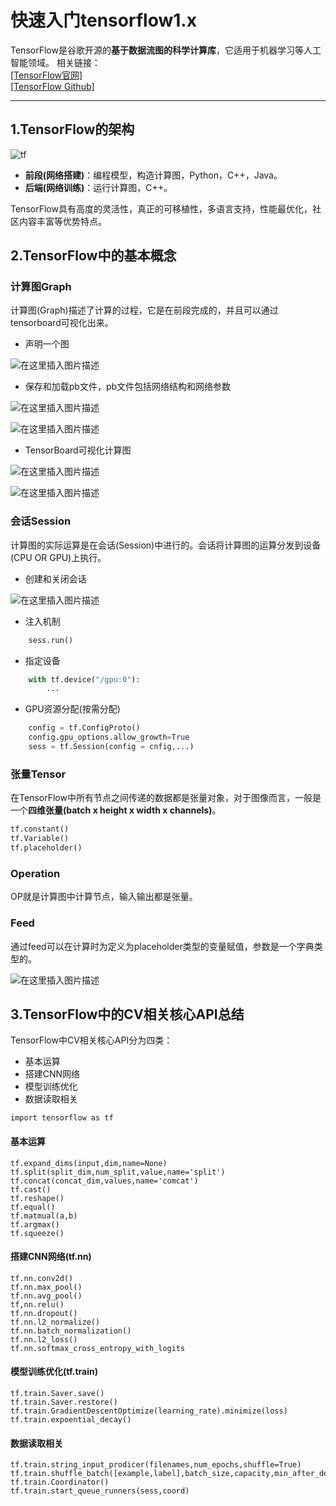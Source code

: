 # 快速入门tensorflow1.x

TensorFlow是谷歌开源的**基于数据流图的科学计算库**，它适用于机器学习等人工智能领域。
相关链接：                             
[[TensorFlow官网]](https://tensorflow.google.cn/)                             
[[TensorFlow Github]](https://tensorflow.google.cn/)                              

---------------------------------------
## 1.TensorFlow的架构
![tf](https://img-blog.csdnimg.cn/2019042911425781.PNG?x-oss-process=image/watermark,type_ZmFuZ3poZW5naGVpdGk,shadow_10,text_aHR0cHM6Ly9ibG9nLmNzZG4ubmV0L1BlY29IZQ==,size_16,color_FFFFFF,t_70)
* **前段(网络搭建)**：编程模型，构造计算图，Python，C++，Java。
* **后端(网络训练)**：运行计算图，C++。

TensorFlow具有高度的灵活性，真正的可移植性，多语言支持，性能最优化，社区内容丰富等优势特点。                         

## 2.TensorFlow中的基本概念
### 计算图Graph
计算图(Graph)描述了计算的过程，它是在前段完成的，并且可以通过tensorboard可视化出来。
* 声明一个图       
                                
![在这里插入图片描述](https://img-blog.csdnimg.cn/20190429120217953.PNG)

* 保存和加载pb文件，pb文件包括网络结构和网络参数

![在这里插入图片描述](https://img-blog.csdnimg.cn/20190429122840413.PNG?x-oss-process=image/watermark,type_ZmFuZ3poZW5naGVpdGk,shadow_10,text_aHR0cHM6Ly9ibG9nLmNzZG4ubmV0L1BlY29IZQ==,size_16,color_FFFFFF,t_70)

![在这里插入图片描述](https://img-blog.csdnimg.cn/20190429122900692.PNG?x-oss-process=image/watermark,type_ZmFuZ3poZW5naGVpdGk,shadow_10,text_aHR0cHM6Ly9ibG9nLmNzZG4ubmV0L1BlY29IZQ==,size_16,color_FFFFFF,t_70)

* TensorBoard可视化计算图

![在这里插入图片描述](https://img-blog.csdnimg.cn/20190429125302591.PNG?x-oss-process=image/watermark,type_ZmFuZ3poZW5naGVpdGk,shadow_10,text_aHR0cHM6Ly9ibG9nLmNzZG4ubmV0L1BlY29IZQ==,size_16,color_FFFFFF,t_70)

![在这里插入图片描述](https://img-blog.csdnimg.cn/20190429125347625.PNG?x-oss-process=image/watermark,type_ZmFuZ3poZW5naGVpdGk,shadow_10,text_aHR0cHM6Ly9ibG9nLmNzZG4ubmV0L1BlY29IZQ==,size_16,color_FFFFFF,t_70)


### 会话Session
计算图的实际运算是在会话(Session)中进行的。会话将计算图的运算分发到设备(CPU OR GPU)上执行。
* 创建和关闭会话

![在这里插入图片描述](https://img-blog.csdnimg.cn/20190429125946146.PNG)

* 注入机制

```python
	sess.run()
```

* 指定设备

```python
 	with tf.device("/gpu:0"):
 		...
 ```
 
* GPU资源分配(按需分配)

```python
 	config = tf.ConfigProto()
 	config.gpu_options.allow_growth=True
 	sess = tf.Session(config = cnfig,...)
 ```
 
### 张量Tensor
在TensorFlow中所有节点之间传递的数据都是张量对象，对于图像而言，一般是一个**四维张量(batch x height x width x channels)**。

```python
tf.constant()
tf.Variable()
tf.placeholder()
```

### Operation
OP就是计算图中计算节点，输入输出都是张量。
### Feed

通过feed可以在计算时为定义为placeholder类型的变量赋值，参数是一个字典类型的。

![在这里插入图片描述](https://img-blog.csdnimg.cn/20190429131836380.PNG)




## 3.TensorFlow中的CV相关核心API总结
TensorFlow中CV相关核心API分为四类：
* 基本运算
* 搭建CNN网络
* 模型训练优化
* 数据读取相关

```
import tensorflow as tf
```

#### 基本运算

```
tf.expand_dims(input,dim,name=None)
tf.split(split_dim,num_split,value,name='split')
tf.concat(concat_dim,values,name='comcat')
tf.cast()
tf.reshape()
tf.equal()
tf.matmual(a,b)
tf.argmax()
tf.squeeze()
```

#### 搭建CNN网络(tf.nn)

```
tf.nn.conv2d()
tf.nn.max_pool()
tf.nn.avg_pool()
tf,nn.relu()
tf.nn.dropout()
tf.nn.l2_normalize()
tf.nn.batch_normalization()
tf.nn.l2_loss()
tf.nn.softmax_cross_entropy_with_logits
```

#### 模型训练优化(tf.train)
```
tf.train.Saver.save()
tf.train.Saver.restore()
tf.train.GradientDescentOptimize(learning_rate).minimize(loss)
tf.train.expoential_decay()
```

#### 数据读取相关
```
tf.train.string_input_prodicer(filenames,num_epochs,shuffle=True)
tf.train.shuffle_batch([example,label],batch_size,capacity,min_after_dequeue)
tf.train.Coordinator()
tf.train.start_queue_runners(sess,coord)
```


